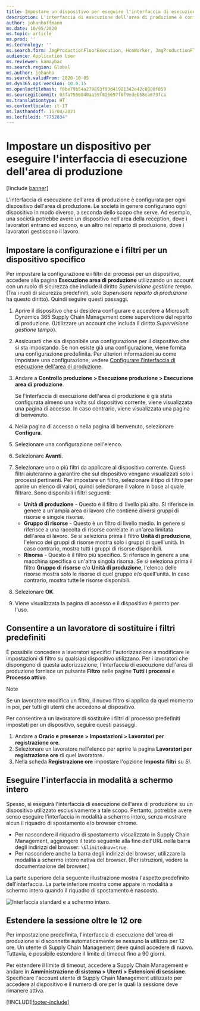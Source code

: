 ```yaml
---
title: Impostare un dispositivo per eseguire l'interfaccia di esecuzione dell'area di produzione
description: L'interfaccia di esecuzione dell'area di produzione è configurata per ogni dispositivo dell'area di produzione. Le società in genere configurano ogni dispositivo in modo diverso, a seconda dello scopo che serve. Ad esempio, una società potrebbe avere un dispositivo nell'area della reception, dove i lavoratori entrano ed escono, e un altro nel reparto di produzione, dove i lavoratori gestiscono il lavoro.
author: johanhoffmann
ms.date: 10/05/2020
ms.topic: article
ms.prod: ''
ms.technology: ''
ms.search.form: JmgProductionFloorExecution, HcmWorker, JmgProductionFloorExecutionDeviceConfiguration
audience: Application User
ms.reviewer: kamaybac
ms.search.region: Global
ms.author: johanho
ms.search.validFrom: 2020-10-05
ms.dyn365.ops.version: 10.0.15
ms.openlocfilehash: f0be79b54a279893f93d41981342e42c8880f059
ms.sourcegitcommit: 03fa7556840aa59f825697f6f9edeb58ea673fca
ms.translationtype: HT
ms.contentlocale: it-IT
ms.lasthandoff: 11/04/2021
ms.locfileid: "7752834"
---
```

# <a name="set-up-a-device-to-run-the-production-floor-execution-interface"></a>Impostare un dispositivo per eseguire l'interfaccia di esecuzione dell'area di produzione

[!include [banner](../includes/banner.md)]

L'interfaccia di esecuzione dell'area di produzione è configurata per ogni dispositivo dell'area di produzione. Le società in genere configurano ogni dispositivo in modo diverso, a seconda dello scopo che serve. Ad esempio, una società potrebbe avere un dispositivo nell'area della reception, dove i lavoratori entrano ed escono, e un altro nel reparto di produzione, dove i lavoratori gestiscono il lavoro.

## <a name="set-the-configuration-and-filters-for-a-specific-device"></a>Impostare la configurazione e i filtri per un dispositivo specifico

Per impostare la configurazione e i filtri dei processi per un dispositivo, accedere alla pagina **Esecuzione area di produzione** utilizzando un account con un ruolo di sicurezza che include il diritto *Supervisione gestione tempo*. (Tra i ruoli di sicurezza predefiniti, solo *Supervisore reparto di produzione* ha questo diritto). Quindi seguire questi passaggi.

1. Aprire il dispositivo che si desidera configurare e accedere a Microsoft Dynamics 365 Supply Chain Management come supervisore del reparto di produzione. (Utilizzare un account che includa il diritto *Supervisione gestione tempo*).
1. Assicurarti che sia disponibile una configurazione per il dispositivo che si sta impostando. Se non esiste già una configurazione, viene fornita una configurazione predefinita. Per ulteriori informazioni su come impostare una configurazione, vedere [Configurare l'interfaccia di esecuzione dell'area di produzione](production-floor-execution-configure.md).
1. Andare a **Controllo produzione \> Esecuzione produzione \> Esecuzione area di produzione**.

    Se l'interfaccia di esecuzione dell'area di produzione è già stata configurata almeno una volta sul dispositivo corrente, viene visualizzata una pagina di accesso. In caso contrario, viene visualizzata una pagina di benvenuto.

1. Nella pagina di accesso o nella pagina di benvenuto, selezionare **Configura**.
1. Selezionare una configurazione nell'elenco.
1. Selezionare **Avanti**.
1. Selezionare uno o più filtri da applicare al dispositivo corrente. Questi filtri aiuteranno a garantire che sul dispositivo vengano visualizzati solo i processi pertinenti. Per impostare un filtro, selezionare il tipo di filtro per aprire un elenco di valori, quindi selezionare il valore in base al quale filtrare. Sono disponibili i filtri seguenti:

    - **Unità di produzione** - Questo è il filtro di livello più alto. Si riferisce in genere a un'ampia area di lavoro che contiene diversi gruppi di risorse e singole risorse.
    - **Gruppo di risorse** - Questo è un filtro di livello medio. In genere si riferisce a una raccolta di risorse correlate in un'area limitata dell'area di lavoro. Se si seleziona prima il filtro **Unità di produzione**, l'elenco dei gruppi di risorse mostra solo i gruppi di quell'unità. In caso contrario, mostra tutti i gruppi di risorse disponibili.
    - **Risorsa** - Questo è il filtro più specifico. Si riferisce in genere a una macchina specifica o un'altra singola risorsa. Se si seleziona prima il filtro **Gruppo di risorse** e/o **Unità di produzione**, l'elenco delle risorse mostra solo le risorse di quel gruppo e/o quell'unità. In caso contrario, mostra tutte le risorse disponibili.

1. Selezionare **OK**.
1. Viene visualizzata la pagina di accesso e il dispositivo è pronto per l'uso.

## <a name="allow-a-worker-to-override-the-default-filters"></a>Consentire a un lavoratore di sostituire i filtri predefiniti

È possibile concedere a lavoratori specifici l'autorizzazione a modificare le impostazioni di filtro su qualsiasi dispositivo utilizzano. Per i lavoratori che dispongono di questa autorizzazione, l'interfaccia di esecuzione dell'area di produzione fornisce un pulsante **Filtro** nelle pagine **Tutti i processi** e **Processo attivo**.

> [!NOTE]
> Se un lavoratore modifica un filtro, il nuovo filtro si applica da quel momento in poi, per tutti gli utenti che accedono al dispositivo.

Per consentire a un lavoratore di sostituire i filtri di processo predefiniti impostati per un dispositivo, seguire questi passaggi.

1. Andare a **Orario e presenze \> Impostazioni \> Lavoratori per registrazione ore**.
1. Selezionare un lavoratore nell'elenco per aprire la pagina **Lavoratori per registrazione ore** di quel lavoratore.
1. Nella scheda **Registrazione ore** impostare l'opzione **Imposta filtri** su *Sì*.

## <a name="run-the-interface-in-full-screen-mode"></a>Eseguire l'interfaccia in modalità a schermo intero

Spesso, si eseguirà l'interfaccia di esecuzione dell'area di produzione su un dispositivo utilizzato esclusivamente a tale scopo. Pertanto, potrebbe avere senso eseguire l'interfaccia in modalità a schermo intero, senza mostrare alcun il riquadro di spostamento e/o browser chrome.

- Per nascondere il riquadro di spostamento visualizzato in Supply Chain Management, aggiungere il testo seguente alla fine dell'URL nella barra degli indirizzi del browser: `\&limitednav=true`.
- Per nascondere anche la barra degli indirizzi del browser, utilizzare la modalità a schermo intero nativa del browser. (Per istruzioni, vedere la documentazione del browser.)

La parte superiore della seguente illustrazione mostra l'aspetto predefinito dell'interfaccia. La parte inferiore mostra come appare in modalità a schermo intero quando il riquadro di spostamento è nascosto.

![Interfaccia standard e a schermo intero.](media/pfei-full-screen.png "Interfaccia standard e a schermo intero")

## <a name="extend-the-session-past-12-hours"></a>Estendere la sessione oltre le 12 ore

Per impostazione predefinita, l'interfaccia di esecuzione dell'area di produzione si disconnette automaticamente se nessuno la utilizza per 12 ore. Un utente di Supply Chain Management deve quindi accedere di nuovo. Tuttavia, è possibile estendere il limite di timeout fino a 90 giorni.

Per estendere il limite di timeout, accedere a Supply Chain Management e andare in **Amministrazione di sistema \> Utenti \> Estensioni di sessione**. Specificare l'account utente di Supply Chain Management utilizzato per accedere al dispositivo e il numero di ore per le quali la sessione deve rimanere attiva.


[!INCLUDE[footer-include](../../includes/footer-banner.md)]
